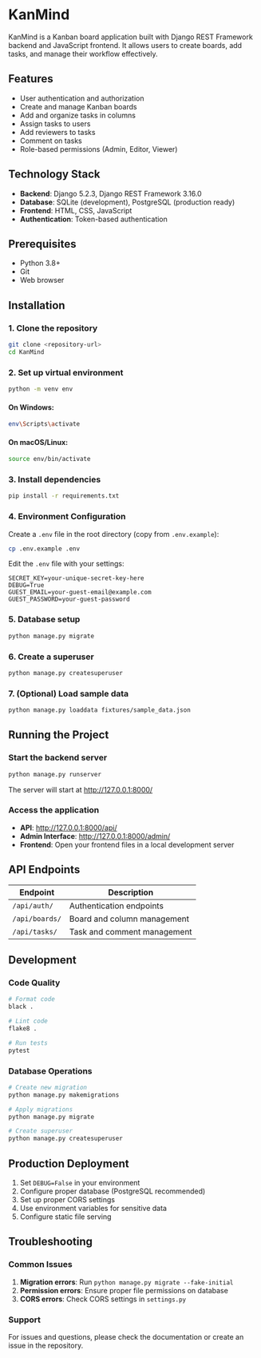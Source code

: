 # KanMind

KanMind is a Kanban board application built with Django REST Framework backend and JavaScript frontend. It allows users to create boards, add tasks, and manage their workflow effectively.

## Features

- User authentication and authorization
- Create and manage Kanban boards
- Add and organize tasks in columns
- Assign tasks to users
- Add reviewers to tasks
- Comment on tasks
- Role-based permissions (Admin, Editor, Viewer)

## Technology Stack

- **Backend**: Django 5.2.3, Django REST Framework 3.16.0
- **Database**: SQLite (development), PostgreSQL (production ready)
- **Frontend**: HTML, CSS, JavaScript
- **Authentication**: Token-based authentication

## Prerequisites

- Python 3.8+
- Git
- Web browser

## Installation

### 1. Clone the repository

```bash
git clone <repository-url>
cd KanMind
```

### 2. Set up virtual environment

```bash
python -m venv env
```

#### On Windows:
```bash
env\Scripts\activate
```

#### On macOS/Linux:
```bash
source env/bin/activate
```

### 3. Install dependencies

```bash
pip install -r requirements.txt
```

### 4. Environment Configuration

Create a `.env` file in the root directory (copy from `.env.example`):

```bash
cp .env.example .env
```

Edit the `.env` file with your settings:
```env
SECRET_KEY=your-unique-secret-key-here
DEBUG=True
GUEST_EMAIL=your-guest-email@example.com
GUEST_PASSWORD=your-guest-password
```

### 5. Database setup

```bash
python manage.py migrate
```

### 6. Create a superuser

```bash
python manage.py createsuperuser
```

### 7. (Optional) Load sample data

```bash
python manage.py loaddata fixtures/sample_data.json
```

## Running the Project

### Start the backend server

```bash
python manage.py runserver
```

The server will start at http://127.0.0.1:8000/

### Access the application

- **API**: http://127.0.0.1:8000/api/
- **Admin Interface**: http://127.0.0.1:8000/admin/
- **Frontend**: Open your frontend files in a local development server

## API Endpoints

| Endpoint | Description |
|----------|-------------|
| `/api/auth/` | Authentication endpoints |
| `/api/boards/` | Board and column management |
| `/api/tasks/` | Task and comment management |

## Development

### Code Quality

```bash
# Format code
black .

# Lint code  
flake8 .

# Run tests
pytest
```

### Database Operations

```bash
# Create new migration
python manage.py makemigrations

# Apply migrations
python manage.py migrate

# Create superuser
python manage.py createsuperuser
```

## Production Deployment

1. Set `DEBUG=False` in your environment
2. Configure proper database (PostgreSQL recommended)
3. Set up proper CORS settings
4. Use environment variables for sensitive data
5. Configure static file serving

## Troubleshooting

### Common Issues

1. **Migration errors**: Run `python manage.py migrate --fake-initial`
2. **Permission errors**: Ensure proper file permissions on database
3. **CORS errors**: Check CORS settings in `settings.py`

### Support

For issues and questions, please check the documentation or create an issue in the repository.

